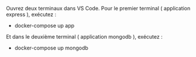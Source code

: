 Ouvrez deux terminaux dans VS Code. Pour le premier terminal ( application express ), exécutez :

- docker-compose up app

Et dans le deuxième terminal ( application mongodb ), exécutez :

- docker-compose up mongodb

